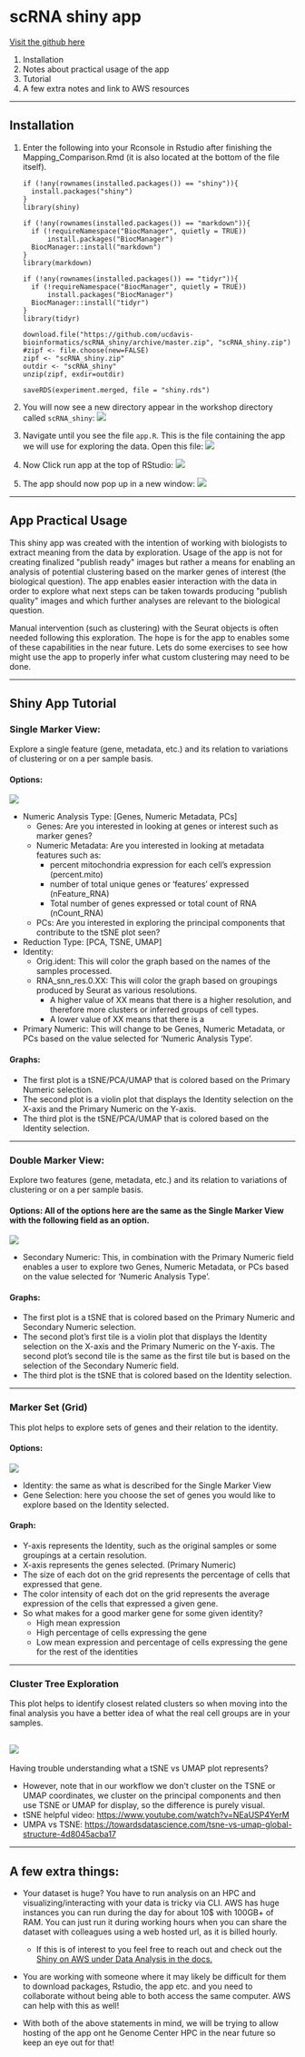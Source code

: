 # scRNA shiny app 
[Visit the github here](https://github.com/ucdavis-bioinformatics/scRNA_shiny)
1. Installation
2. Notes about practical usage of the app
3. Tutorial
5. A few extra notes and link to AWS resources

---
## Installation

1. Enter the following into your Rconsole in Rstudio after finishing the Mapping_Comparison.Rmd (it is also located at
the bottom of the file itself).
    
    ```
   if (!any(rownames(installed.packages()) == "shiny")){
      install.packages("shiny")
    }
    library(shiny)
    
    if (!any(rownames(installed.packages()) == "markdown")){
      if (!requireNamespace("BiocManager", quietly = TRUE))
          install.packages("BiocManager")
      BiocManager::install("markdown")
    }
    library(markdown)
    
    if (!any(rownames(installed.packages()) == "tidyr")){
      if (!requireNamespace("BiocManager", quietly = TRUE))
          install.packages("BiocManager")
      BiocManager::install("tidyr")
    }
    library(tidyr)
    
    download.file("https://github.com/ucdavis-bioinformatics/scRNA_shiny/archive/master.zip", "scRNA_shiny.zip")
    #zipf <- file.choose(new=FALSE)
    zipf <- "scRNA_shiny.zip"
    outdir <- "scRNA_shiny"
    unzip(zipf, exdir=outdir)
    
    saveRDS(experiment.merged, file = "shiny.rds") 

    ```

3. You will now see a new directory appear in the workshop directory called `scRNA_shiny`:
    ![](shiny_images/new_directory.png)

4. Navigate until you see the file `app.R`. This is the file containing the app we will use for exploring the data. Open this file:
    ![](shiny_images/app.png)
    
5. Now Click run app at the top of RStudio:
    ![](shiny_images/start_app.png)
    
6. The app should now pop up in a new window:
    ![](shiny_images/app_view.png)
    
 
 
---
## App Practical Usage
This shiny app was created with the intention of working with biologists to extract meaning from the data by exploration.
Usage of the app is not for creating finalized "publish ready" images but rather a means for enabling an analysis of 
potential clustering based on the marker genes of interest (the biological question). The app enables easier interaction
with the data in order to explore what next steps can be taken towards producing "publish quality" images and which 
further analyses are relevant to the biological question. 

Manual intervention (such as clustering) with the Seurat objects is often needed following this exploration. The hope 
is for the app to enables some of these capabilities in the near future. Lets do some exercises to see how might use the
app to properly infer what custom clustering may need to be done.  



---
## Shiny App Tutorial

### Single Marker View:
Explore a single feature (gene, metadata, etc.) and its relation to variations of clustering or on a per sample basis. 

#### Options: 
![](shiny_images/single_marker.png)
- Numeric Analysis Type: [Genes, Numeric Metadata, PCs]
    - Genes: Are you interested in looking at genes or interest such as marker genes?
    - Numeric Metadata: Are you interested in looking at metadata features such as: 
        - percent mitochondria expression for each cell’s expression (percent.mito)
        - number of total unique genes or ‘features’ expressed (nFeature_RNA)
        - Total number of genes expressed or total count of RNA (nCount_RNA)
    - PCs: Are you interested in exploring the principal components that contribute to the tSNE plot seen?
- Reduction Type: [PCA, TSNE, UMAP]
- Identity: 
    - Orig.ident: This will color the graph based on the names of the samples processed. 
    - RNA_snn_res.0.XX: This will color the graph based on groupings produced by Seurat as various resolutions.
        - A higher value of XX means that there is a higher resolution, and therefore more clusters or inferred groups of cell types. 
        - A lower value of XX means that there is a 
- Primary Numeric: This will change to be Genes, Numeric Metadata, or PCs based on the value selected for ‘Numeric Analysis Type’.

#### Graphs:
- The first plot is a tSNE/PCA/UMAP that is colored based on the Primary Numeric selection. 
- The second plot is a violin plot that displays the Identity selection on the X-axis and the Primary Numeric on the Y-axis. 
- The third plot is the tSNE/PCA/UMAP that is colored based on the Identity selection. 

---
### Double Marker View:
Explore two features (gene, metadata, etc.) and its relation to variations of clustering or on a per sample basis. 

#### Options: All of the options here are the same as the Single Marker View with the following field as an option.
![](shiny_images/double_marker.png)

- Secondary Numeric: This, in combination with the Primary Numeric field enables a user to explore two Genes, 
Numeric Metadata, or PCs based on the value selected for ‘Numeric Analysis Type’.

#### Graphs:
- The first plot is a tSNE that is colored based on the Primary Numeric and Secondary Numeric selection. 
- The second plot’s first tile is a violin plot that displays the Identity selection on the X-axis and the Primary
Numeric on the Y-axis. The second plot’s second tile is the same as the first tile but is based on the selection of the Secondary Numeric field. 
- The third plot is the tSNE that is colored based on the Identity selection. 

---
### Marker Set (Grid)
This plot helps to explore sets of genes and their relation to the identity. 

#### Options:
![](shiny_images/marker_set.png)
- Identity: the same as what is described for the Single Marker View
- Gene Selection: here you choose the set of genes you would like to explore based on the Identity selected. 

#### Graph:
- Y-axis represents the Identity, such as the original samples or some groupings at a certain resolution.
- X-axis represents the genes selected. (Primary Numeric) 
- The size of each dot on the grid represents the percentage of cells that expressed that gene. 
- The color intensity of each dot on the grid represents the average expression of the cells that expressed a given gene. 
- So what makes for a good marker gene for some given identity?
    - High mean expression
    - High percentage of cells expressing the gene
    - Low mean expression and percentage of cells expressing the gene for the rest of the identities
    

---
### Cluster Tree Exploration
This plot helps to identify closest related clusters so when moving into the final analysis you have a better idea of 
what the real cell groups are in your samples. 

![](shiny_images/cluster_tree.png)
---    
Having trouble understanding what a tSNE vs UMAP plot represents?
- However, note that in our workflow we don't cluster on the TSNE or UMAP coordinates, 
we cluster on the principal components and then use TSNE or UMAP for display, 
so the difference is purely visual. 
- tSNE helpful video: https://www.youtube.com/watch?v=NEaUSP4YerM
- UMPA vs TSNE: https://towardsdatascience.com/tsne-vs-umap-global-structure-4d8045acba17


---
## A few extra things:

- Your dataset is huge? You have to run analysis on an HPC and visualizing/interacting with your data is tricky via CLI. 
AWS has huge instances you can run during the day for about 10$ with 100GB+ of RAM. You can just run it during working hours
when you can share the dataset with colleagues using a web hosted url, as it is billed hourly. 
    - If this is of interest to you feel free to reach out and check out the [Shiny on AWS under Data Analysis in the docs.](shiny_on_aws)
    
- You are working with someone where it may likely be difficult for them to download packages, Rstudio, the app etc. and 
you need to collaborate without being able to both access the same computer. AWS can help with this as well!

- With both of the above statements in mind, we will be trying to allow hosting of the app ont he Genome Center HPC in the 
near future so keep an eye out for that!
